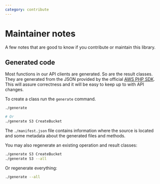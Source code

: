 ```yaml
---
category: contribute
---
```


# Maintainer notes

A few notes that are good to know if you contribute or maintain this library.

## Generated code

Most functions in our API clients are generated. So are the result classes. They
are generated from the JSON provided by the official [AWS PHP SDK](https://github.com/aws/aws-sdk-php).
This will assure correctness and it will be easy to keep up to with API changes.

To create a class run the `generate` command.

```bash
./generate

# Or
./generate S3 CreateBucket
```

The `./manifest.json` file contains information where the source is located
and some metadata about the generated files and methods.

You may also regenerate an existing operation and result classes:

```bash
./generate S3 CreateBucket
./generate S3 --all
```

Or regenerate everything:

```bash
./generate --all
```
